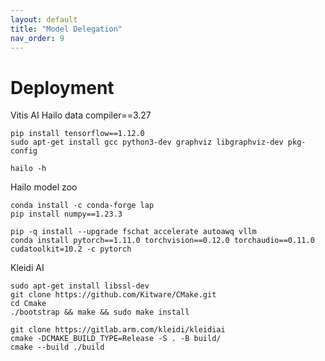 ```yaml
---
layout: default
title: "Model Delegation"
nav_order: 9
---
```


# Deployment
Vitis AI 
Hailo data compiler==3.27
```
pip install tensorflow==1.12.0
sudo apt-get install gcc python3-dev graphviz libgraphviz-dev pkg-config

hailo -h
```
Hailo model zoo
```
conda install -c conda-forge lap
pip install numpy==1.23.3

pip -q install --upgrade fschat accelerate autoawq vllm
conda install pytorch==1.11.0 torchvision==0.12.0 torchaudio==0.11.0 cudatoolkit=10.2 -c pytorch
```


Kleidi AI
```
sudo apt-get install libssl-dev
git clone https://github.com/Kitware/CMake.git
cd Cmake
./bootstrap && make && sudo make install

git clone https://gitlab.arm.com/kleidi/kleidiai
cmake -DCMAKE_BUILD_TYPE=Release -S . -B build/
cmake --build ./build
```
